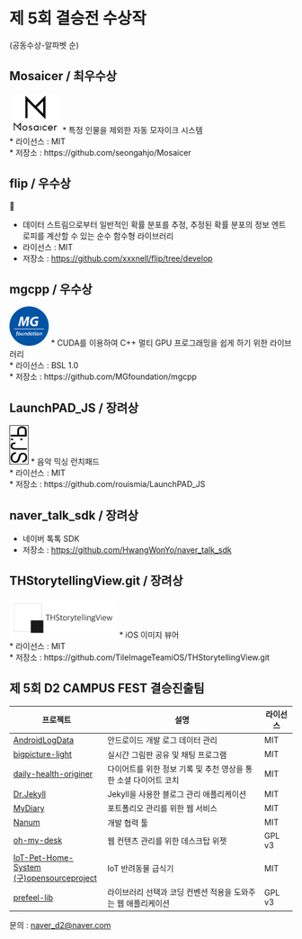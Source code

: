# 제 5회 결승전 수상작
(공동수상-알파벳 순)

## Mosaicer / 최우수상
<img src="logo/Mosaicer.png" height="70px">
* 특정 인물을 제외한 자동 모자이크 시스템<br/>
* 라이선스 : MIT<br/>
* 저장소 : https://github.com/seongahjo/Mosaicer

## flip / 우수상 
&#127922;
* 데이터 스트림으로부터 일반적인 확률 분포를 추정, 추정된 확률 분포의 정보 엔트로피를 계산할 수 있는 순수 함수형 라이브러리<br/>
* 라이선스 : MIT<br/>
* 저장소 : https://github.com/xxxnell/flip/tree/develop

## mgcpp / 우수상 
<img src="logo/MGcpp.png" height="70px">
* CUDA를 이용하여 C++ 멀티 GPU 프로그래밍을 쉽게 하기 위한 라이브러리<br/>
* 라이선스 : BSL 1.0<br/>
* 저장소 : https://github.com/MGfoundation/mgcpp

## LaunchPAD_JS / 장려상 
<img src="logo/launchpad.png" height="70px">
* 음악 믹싱 런치패드<br/>
* 라이선스 : MIT<br/>
* 저장소 : https://github.com/rouismia/LaunchPAD_JS

## naver_talk_sdk / 장려상 
* 네이버 톡톡 SDK<br/>
* 저장소 : https://github.com/HwangWonYo/naver_talk_sdk

## THStorytellingView.git / 장려상 
<img src="logo/THStory.png" height="70px">
* iOS 이미지 뷰어<br/>
* 라이선스 : MIT<br/>
* 저장소 : https://github.com/TileImageTeamiOS/THStorytellingView.git


## 제 5회 D2 CAMPUS FEST 결승진출팀

프로젝트|설명|라이선스
-|-|-
[AndroidLogData](https://github.com/AndroidLogData)|안드로이드 개발 로그 데이터 관리|MIT
[bigpicture-light](https://github.com/JuhoKang/bigpicture-light)|실시간 그림판 공유 및 채팅 프로그램|MIT
[daily-health-originer](https://github.com/ryuhangyeong/daily-health-originer)|다이어트를 위한 정보 기록 및 추천 영상을 통한 소셜 다이어트 코치|MIT
[Dr.Jekyll](https://github.com/MoonCrystalPower/Dr.Jekyll)|Jekyll을 사용한 블로그 관리 애플리케이션|MIT
[MyDiary](https://github.com/poirin/MyDiary)|포트폴리오 관리를 위한 웹 서비스|MIT
[Nanum](https://github.com/LandvibeDev/Nanum)|개발 협력 툴|MIT
[oh-my-desk](https://github.com/ahki/oh-my-desk)|웹 컨텐츠 관리를 위한 데스크탑 위젯|GPL v3
[IoT-Pet-Home-System <br/>(구)opensourceproject](https://github.com/kuj0210/opensourceproject)|IoT 반려동물 급식기|MIT
[prefeel-lib](https://github.com/bbvch13531/prefeel-lib)|라이브러리 선택과 코딩 컨벤션 적용을 도와주는 웹 애플리케이션 |GPL v3

문의 : naver_d2@naver.com
